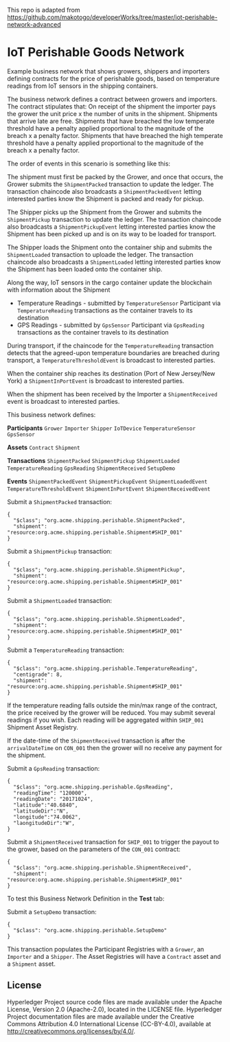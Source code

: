 This repo is adapted from https://github.com/makotogo/developerWorks/tree/master/iot-perishable-network-advanced


# IoT Perishable Goods Network
Example business network that shows growers, shippers and importers defining contracts for the price of perishable goods, based on temperature readings from IoT sensors in the shipping containers.

The business network defines a contract between growers and importers. The contract stipulates that: On receipt of the shipment the importer pays the grower the unit price x the number of units in the shipment. Shipments that arrive late are free. Shipments that have breached the low temperate threshold have a penalty applied proportional to the magnitude of the breach x a penalty factor. Shipments that have breached the high temperate threshold have a penalty applied proportional to the magnitude of the breach x a penalty factor.

The order of events in this scenario is something like this:

The shipment must first be packed by the Grower, and once that occurs, the Grower submits the ``ShipmentPacked`` transaction to update the ledger. The transaction chaincode also broadcasts a ``ShipmentPackedEvent`` letting interested parties know the Shipment is packed and ready for pickup.

The Shipper picks up the Shipment from the Grower and submits the ``ShipmentPickup`` transaction to update the ledger. The transaction chaincode also broadcasts a ``ShipmentPickupEvent`` letting interested parties know the Shipment has been picked up and is on its way to be loaded for transport.

The Shipper loads the Shipment onto the container ship and submits the ``ShipmentLoaded`` transaction to uploade the ledger. The transaction chaincode also broadcasts a ``ShipmentLoaded`` letting interested parties know the Shipment has been loaded onto the container ship.

Along the way, IoT sensors in the cargo container update the blockchain with information about the Shipment

* Temperature Readings - submitted by ``TemperatureSensor`` Participant via ``TemperatureReading`` transactions as the container travels to its destination
* GPS Readings - submitted by ``GpsSensor`` Participant via ``GpsReading`` transactions as the container travels to its destination

During transport, if the chaincode for the ``TemperatureReading`` transaction detects that the agreed-upon temperature boundaries are breached during transport, a ``TemperatureThresholdEvent`` is broadcast to interested parties.

When the container ship reaches its destination (Port of New Jersey/New York) a ``ShipmentInPortEvent`` is broadcast to interested parties.

When the shipment has been received by the Importer a ``ShipmentReceived`` event is broadcast to interested parties.

This business network defines:

**Participants**
`Grower` `Importer` `Shipper` `IoTDevice` `TemperatureSensor` `GpsSensor`

**Assets**
`Contract` `Shipment`

**Transactions**
`ShipmentPacked` `ShipmentPickup` `ShipmentLoaded` `TemperatureReading` `GpsReading` `ShipmentReceived` `SetupDemo`

**Events**
`ShipmentPackedEvent` `ShipmentPickupEvent` `ShipmentLoadedEvent` `TemperatureThresholdEvent` `ShipmentInPortEvent` `ShipmentReceivedEvent`

Submit a `ShipmentPacked` transaction:

```
{
  "$class"; "org.acme.shipping.perishable.ShipmentPacked",
  "shipment": "resource:org.acme.shipping.perishable.Shipment#SHIP_001"
}
```

Submit a `ShipmentPickup` transaction:

```
{
  "$class"; "org.acme.shipping.perishable.ShipmentPickup",
  "shipment": "resource:org.acme.shipping.perishable.Shipment#SHIP_001"
}
```

Submit a `ShipmentLoaded` transaction:

```
{
  "$class"; "org.acme.shipping.perishable.ShipmentLoaded",
  "shipment": "resource:org.acme.shipping.perishable.Shipment#SHIP_001"
}
```

Submit a `TemperatureReading` transaction:

```
{
  "$class": "org.acme.shipping.perishable.TemperatureReading",
  "centigrade": 8,
  "shipment": "resource:org.acme.shipping.perishable.Shipment#SHIP_001"
}
```

If the temperature reading falls outside the min/max range of the contract, the price received by the grower will be reduced. You may submit several readings if you wish. Each reading will be aggregated within `SHIP_001` Shipment Asset Registry.

If the date-time of the `ShipmentReceived` transaction is after the `arrivalDateTime` on `CON_001` then the grower will no receive any payment for the shipment.

Submit a `GpsReading` transaction:

```
{
  "$class": "org.acme.shipping.perishable.GpsReading",
  "readingTime": "120000",
  "readingDate": "20171024",
  "latitude":"40.6840",
  "latitudeDir":"N",
  "longitude":"74.0062",
  "laongitudeDir":"W",
}
```

Submit a `ShipmentReceived` transaction for `SHIP_001` to trigger the payout to the grower, based on the parameters of the `CON_001` contract:

```
{
  "$class": "org.acme.shipping.perishable.ShipmentReceived",
  "shipment": "resource:org.acme.shipping.perishable.Shipment#SHIP_001"
}
```

To test this Business Network Definition in the **Test** tab:

Submit a `SetupDemo` transaction:

```
{
  "$class": "org.acme.shipping.perishable.SetupDemo"
}
```

This transaction populates the Participant Registries with a `Grower`, an `Importer` and a `Shipper`. The Asset Registries will have a `Contract` asset and a `Shipment` asset.

## License <a name="license"></a>
Hyperledger Project source code files are made available under the Apache License, Version 2.0 (Apache-2.0), located in the LICENSE file. Hyperledger Project documentation files are made available under the Creative Commons Attribution 4.0 International License (CC-BY-4.0), available at http://creativecommons.org/licenses/by/4.0/.
